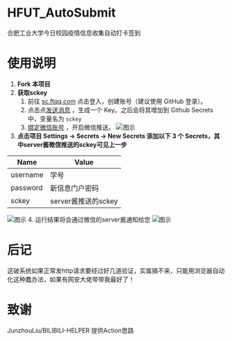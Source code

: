 # HFUT_AutoSubmit
合肥工业大学今日校园疫情信息收集自动打卡签到

# 使用说明

1. **Fork 本项目**
2. **获取sckey**
   1. 前往 [sc.ftqq.com](http://sc.ftqq.com/3.version) 点击登入，创建账号（建议使用 GitHub 登录）。
   2. 点击点[发送消息](http://sc.ftqq.com/?c=code) ，生成一个 Key。之后会将其增加到 Github Secrets 中，变量名为 `sckey`
   3. [绑定微信账号](http://sc.ftqq.com/?c=wechat&a=bind) ，开启微信推送。  ![图示](https://cdn.jsdelivr.net/gh/qdddz/HFUT_AutoSubmit/docs/imgs/serverpush.png)
3. **点击项目 Settings -> Secrets -> New Secrets 添加以下 3 个 Secrets，其中server酱微信推送的sckey可见上一步**
   
|Name|Value|
|-----|-----|
| username | 学号 |
| password | 新信息门户密码 |
| sckey | server酱推送的sckey |
   ![图示](https://cdn.jsdelivr.net/gh/qdddz/HFUT_AutoSubmit/docs/imgs/secret.jpg)
4. 运行结果将会通过微信的server酱通知给您
   ![图示](https://cdn.jsdelivr.net/gh/qdddz/HFUT_AutoSubmit/docs/imgs/result.jpg)

# 后记
这破系统如果正常发http请求要经过好几道验证，实属搞不来，只能用浏览器自动化这种蠢办法，如果有网安大佬带带我最好了！

# 致谢
JunzhouLiu/BILIBILI-HELPER 提供Action思路